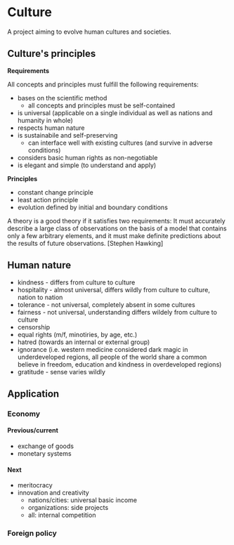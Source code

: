 # Culture

A project aiming to evolve human cultures and societies.

## Culture's principles

**Requirements**

All concepts and principles must fulfill the following requirements:

- bases on the scientific method
  - all concepts and principles must be self-contained
- is universal (applicable on a single individual as well as nations and humanity in whole)
- respects human nature
- is sustainabile and self-preserving
  - can interface well with existing cultures (and survive in adverse conditions)
- considers basic human rights as non-negotiable
- is elegant and simple (to understand and apply)

**Principles**

- constant change principle
- least action principle
- evolution defined by initial and boundary conditions

A theory is a good theory if it satisfies two requirements: It must accurately describe a large class of observations on the basis of a model that contains only a few arbitrary elements, and it must make definite predictions about the results of future observations. [Stephen Hawking]

## Human nature

- kindness - differs from culture to culture
- hospitality - almost universal, differs wildly from culture to culture, nation to nation
- tolerance - not universal, completely absent in some cultures
- fairness - not universal, understanding differs wildely from culture to culture
- censorship
- equal rights (m/f, minotiries, by age, etc.)
- hatred (towards an internal or external group)
- ignorance (i.e. western medicine considered dark magic in underdeveloped regions, all people of the world share a common believe in freedom, education and kindness in overdeveloped regions)
- gratitude - sense varies wildly


## Application

### Economy

#### Previous/current

- exchange of goods
- monetary systems

#### Next

- meritocracy
- innovation and creativity
  - nations/cities: universal basic income
  - organizations: side projects
  - all: internal competition

### Foreign policy

### 

